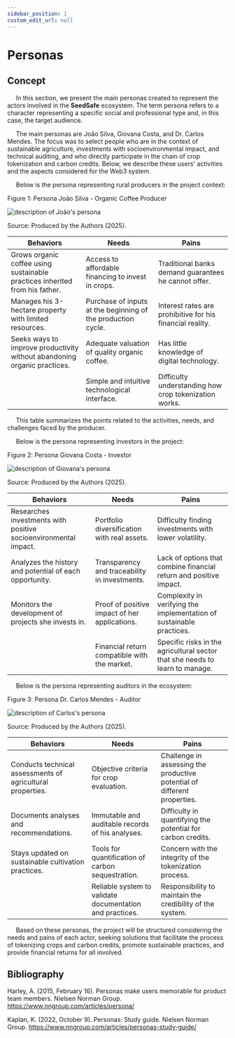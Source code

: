 ```yaml
---
sidebar_position: 1
custom_edit_url: null
---
```


# Personas

## Concept

&nbsp;&nbsp;&nbsp;&nbsp;&nbsp;In this section, we present the main personas created to represent the actors involved in the **SeedSafe** ecosystem. The term persona refers to a character representing a specific social and professional type and, in this case, the target audience.

&nbsp;&nbsp;&nbsp;&nbsp;&nbsp;The main personas are João Silva, Giovana Costa, and Dr. Carlos Mendes. The focus was to select people who are in the context of sustainable agriculture, investments with socioenvironmental impact, and technical auditing, and who directly participate in the chain of crop tokenization and carbon credits. Below, we describe these users' activities and the aspects considered for the Web3 system.

&nbsp;&nbsp;&nbsp;&nbsp;&nbsp;Below is the persona representing rural producers in the project context:

<p style={{textAlign: 'center'}}>Figure 1: Persona João Silva - Organic Coffee Producer</p>
<div style={{margin: 15}}>
    <div style={{textAlign: 'center'}}>
        <img src={require("../../static/img/persona_joao.png").default} style={{width: 800}} alt="description of João's persona" />
        <br />
    </div>
</div>
<p style={{textAlign: 'center'}}>Source: Produced by the Authors (2025).</p>



| **Behaviors** | **Needs** | **Pains** |
|---|---|---|
| Grows organic coffee using sustainable practices inherited from his father. | Access to affordable financing to invest in crops. | Traditional banks demand guarantees he cannot offer. |
| Manages his 3-hectare property with limited resources. | Purchase of inputs at the beginning of the production cycle. | Interest rates are prohibitive for his financial reality. |
| Seeks ways to improve productivity without abandoning organic practices. | Adequate valuation of quality organic coffee. | Has little knowledge of digital technology. |
| | Simple and intuitive technological interface. | Difficulty understanding how crop tokenization works. |

&nbsp;&nbsp;&nbsp;&nbsp;&nbsp;This table summarizes the points related to the activities, needs, and challenges faced by the producer.

&nbsp;&nbsp;&nbsp;&nbsp;&nbsp;Below is the persona representing investors in the project:

<p style={{textAlign: 'center'}}>Figure 2: Persona Giovana Costa - Investor</p>
<div style={{margin: 15}}>
    <div style={{textAlign: 'center'}}>
        <img src={require("../../static/img/persona_giovana.png").default} style={{width: 800}} alt="description of Giovana's persona" />
        <br />
    </div>
</div>
<p style={{textAlign: 'center'}}>Source: Produced by the Authors (2025).</p>


| **Behaviors** | **Needs** | **Pains** |
|---|---|---|
| Researches investments with positive socioenvironmental impact. | Portfolio diversification with real assets. | Difficulty finding investments with lower volatility. |
| Analyzes the history and potential of each opportunity. | Transparency and traceability in investments. | Lack of options that combine financial return and positive impact. |
| Monitors the development of projects she invests in. | Proof of positive impact of her applications. | Complexity in verifying the implementation of sustainable practices. |
| | Financial return compatible with the market. | Specific risks in the agricultural sector that she needs to learn to manage. |

&nbsp;&nbsp;&nbsp;&nbsp;&nbsp;Below is the persona representing auditors in the ecosystem:

<p style={{textAlign: 'center'}}>Figure 3: Persona Dr. Carlos Mendes - Auditor</p>
<div style={{margin: 15}}>
    <div style={{textAlign: 'center'}}>
        <img src={require("../../static/img/persona_carlos.png").default} style={{width: 800}} alt="description of Carlos's persona" />
        <br />
    </div>
</div>
<p style={{textAlign: 'center'}}>Source: Produced by the Authors (2025).</p>

| **Behaviors** | **Needs** | **Pains** |
|---|---|---|
| Conducts technical assessments of agricultural properties. | Objective criteria for crop evaluation. | Challenge in assessing the productive potential of different properties. |
| Documents analyses and recommendations. | Immutable and auditable records of his analyses. | Difficulty in quantifying the potential for carbon credits. |
| Stays updated on sustainable cultivation practices. | Tools for quantification of carbon sequestration. | Concern with the integrity of the tokenization process. |
| | Reliable system to validate documentation and practices. | Responsibility to maintain the credibility of the system. |

&nbsp;&nbsp;&nbsp;&nbsp;&nbsp;Based on these personas, the project will be structured considering the needs and pains of each actor, seeking solutions that facilitate the process of tokenizing crops and carbon credits, promote sustainable practices, and provide financial returns for all involved.

## Bibliography

Harley, A. (2015, February 16). Personas make users memorable for product team members. Nielsen Norman Group. https://www.nngroup.com/articles/persona/

Kaplan, K. (2022, October 9). Personas: Study guide. Nielsen Norman Group. https://www.nngroup.com/articles/personas-study-guide/